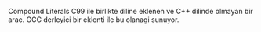 Compound Literals C99 ile birlikte  diline eklenen ve C++ dilinde olmayan bir arac. GCC derleyici bir eklenti ile bu olanagi sunuyor.
